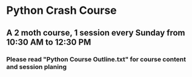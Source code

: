 # Python Crash Course

## A 2 moth course, 1 session every Sunday from 10:30 AM to 12:30 PM

### Please read "Python Course Outline.txt" for course content and session planing

